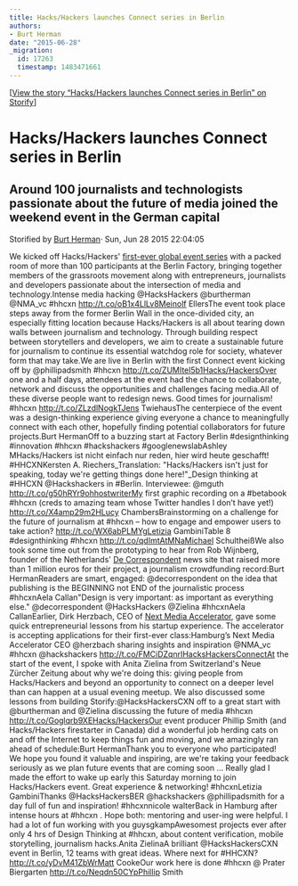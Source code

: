 ```yaml
---
title: Hacks/Hackers launches Connect series in Berlin
authors:
- Burt Herman
date: "2015-06-28"
_migration:
  id: 17263
  timestamp: 1483471661
---
```


[[View the story &#8220;Hacks/Hackers launches Connect series in Berlin&#8221; on Storify][1]]

# Hacks/Hackers launches Connect series in Berlin

## Around 100 journalists and technologists passionate about the future of media joined the weekend event in the German capital

Storified by [Burt Herman][2]&middot; Sun, Jun 28 2015 22:04:05

We kicked off Hacks/Hackers&apos; [first-ever global event series][3] with a packed room of more than 100 participants at the Berlin Factory, bringing together members of the grassroots movement along with entrepreneurs, journalists and developers passionate about the intersection of media and technology.Intense media hacking @HacksHackers @burtherman @NMA_vc #hhcxn http://t.co/oB1x4LlLv8Meinolf EllersThe event took place steps away from the former Berlin Wall in the once-divided city, an especially fitting location because Hacks/Hackers is all about tearing down walls between journalism and technology. Through building respect between storytellers and developers, we aim to create a sustainable future for journalism to continue its essential watchdog role for society, whatever form that may take.We are live in Berlin with the first Connect event kicking off by @phillipadsmith #hhcxn http://t.co/ZUMItel5b1Hacks/HackersOver one and a half days, attendees at the event had the chance to collaborate, network and discuss the opportunities and challenges facing media.All of these diverse people want to redesign news. Good times for journalism! #hhcxn http://t.co/ZLzdlNogkTJens TwiehausThe centerpiece of the event was a design-thinking experience giving everyone a chance to meaningfully connect with each other, hopefully finding potential collaborators for future projects.Burt HermanOff to a buzzing start at Factory Berlin #designthinking #innovation #hhcxn #hackshackers #googlenewslabAshley MHacks/Hackers ist nicht einfach nur reden, hier wird heute geschafft! #HHCXNKersten A. Riechers_Translation: "Hacks/Hackers isn&apos;t just for speaking, today we&apos;re getting things done here!"_Design thinking at #HHCXN @Hackshackers in #Berlin. Interviewee: @mguth http://t.co/g50hRYr9ohhostwriterMy first graphic recording on a #betabook #hhcxn (creds to amazing team whose Twitter handles I don&#8217;t have yet!) http://t.co/X4amp29m2HLucy ChambersBrainstorming on a challenge for the future of journalism at #hhcxn &#8211; how to engage and empower users to take action? http://t.co/WX6abPLMYgLetizia GambiniTable 8 #designthinking #hhcxn http://t.co/qdImtAtMNaMichael SchultheißWe also took some time out from the prototyping to hear from Rob Wijnberg, founder of the Netherlands&apos; [De Correspondent][4] news site that raised more than 1 million euros for their project, a journalism crowdfunding record:Burt HermanReaders are smart, engaged: @decorrespondent on the idea that publishing is the BEGINNING not END of the journalistic process #hhcxnAela Callan"Design is very important: as important as everything else." @decorrespondent @HacksHackers @Zielina #hhcxnAela CallanEarlier, Dirk Herzbach, CEO of [Next Media Accelerator][5], gave some quick entrepreneurial lessons from his startup experience. The accelerator is accepting applications for their first-ever class:Hamburg&#8217;s Next Media Accelerator CEO @herzbach sharing insights and inspiration @NMA_vc #hhcxn @hackshackers http://t.co/FMCiDZqnrIHacksHackersConnectAt the start of the event, I spoke with Anita Zielina from Switzerland&apos;s Neue Z&#xFC;rcher Zeitung about why we&apos;re doing this: giving people from Hacks/Hackers and beyond an opportunity to connect on a deeper level than can happen at a usual evening meetup. We also discussed some lessons from building Storify:@HacksHackersCXN off to a great start with @burtherman and @Zielina discussing the future of media #hhcxn http://t.co/Goglqrb9XEHacks/HackersOur event producer Phillip Smith (and Hacks/Hackers firestarter in Canada) did a wonderful job herding cats on and off the Internet to keep things fun and moving, and we amazingly ran ahead of schedule:Burt HermanThank you to everyone who participated! We hope you found it valuable and inspiring, are we&apos;re taking your feedback seriously as we plan future events that are coming soon &#8230; Really glad I made the effort to wake up early this Saturday morning to join Hacks/Hackers event. Great experience & networking! #hhcxnLetizia GambiniThanks @HacksHackersBER @hackshackers @phillipadsmith for a day full of fun and inspiration! #hhcxnnicole walterBack in Hamburg after intense hours at #hhcxn . Hope both: mentoring and user-ing were helpful. I had a lot of fun working with you guysgkampAwesomest projects ever after only 4 hrs of Design Thinking at #hhcxn, about content verification, mobile storytelling, journalism hacks.Anita ZielinaA brilliant @HacksHackersCXN event in Berlin, 12 teams with great ideas. Where next for #HHCXN? http://t.co/yDvM41ZbWrMatt CookeOur work here is done #hhcxn @ Prater Biergarten http://t.co/Neqdn50CYpPhillip Smith

 [1]: //storify.com/burtherman/hacks-hackers-launches-connect-series-in-berlin
 [2]: https://storify.com/burtherman
 [3]: http://connect.hackshackers.com
 [4]: https://decorrespondent.nl/en
 [5]: https://nma.vc